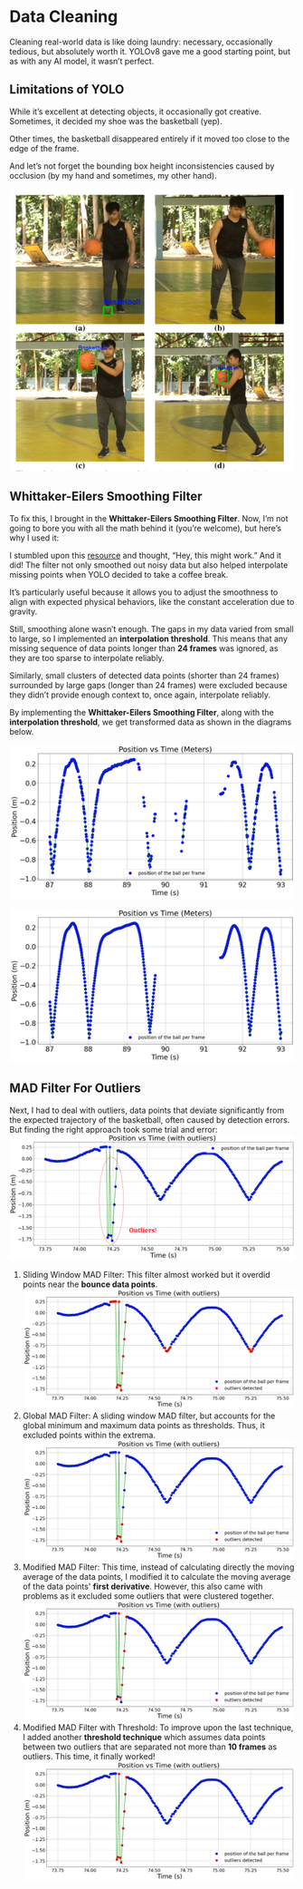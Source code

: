 # Data Cleaning
Cleaning real-world data is like doing laundry: necessary, occasionally tedious, but absolutely worth it. YOLOv8 gave me a good starting point, but as with any AI model, it wasn’t perfect. 


## Limitations of YOLO

While it’s excellent at detecting objects, it occasionally got creative. Sometimes, it decided my shoe was the basketball (yep). 

Other times, the basketball disappeared entirely if it moved too close to the edge of the frame. 

And let’s not forget the bounding box height inconsistencies caused by occlusion (by my hand and sometimes, my other hand). 

![Alt text for the image](images/limit.png)

## Whittaker-Eilers Smoothing Filter
To fix this, I brought in the **Whittaker-Eilers Smoothing Filter**. Now, I’m not going to bore you with all the math behind it (you’re welcome), but here’s why I used it: 

I stumbled upon this [resource](https://towardsdatascience.com/the-perfect-way-to-smooth-your-noisy-data-4f3fe6b44440) and thought, “Hey, this might work.” And it did! The filter not only smoothed out noisy data but also helped interpolate missing points when YOLO decided to take a coffee break.

It’s particularly useful because it allows you to adjust the smoothness to align with expected physical behaviors, like the constant acceleration due to gravity.

Still, smoothing alone wasn’t enough. The gaps in my data varied from small to large, so I implemented an **interpolation threshold**. This means that any missing sequence of data points longer than **24 frames** was ignored, as they are too sparse to interpolate reliably. 

Similarly, small clusters of detected data points (shorter than 24 frames) surrounded by large gaps (longer than 24 frames) were excluded because they didn’t provide enough context to, once again, interpolate reliably. 

By implementing the **Whittaker-Eilers Smoothing Filter**, along with the **interpolation threshold**, we get transformed data as shown in the diagrams below.

![Alt text for the image](images/3.2.png)

![Alt text for the image](images/3.3.png)

## MAD Filter For Outliers
Next, I had to deal with outliers, data points that deviate significantly from the expected trajectory of the basketball, often caused by detection errors. But finding the right approach took some trial and error:
![Alt text for the image](images/outliers.png)
1. Sliding Window MAD Filter: This filter almost worked but it overdid points near the **bounce data points**.
![Alt text for the image](images/3.6_a.png)
2. Global MAD Filter: A sliding window MAD filter, but accounts for the global minimum and maximum data points as thresholds. Thus, it excluded points within the extrema.
![Alt text for the image](images/3.7a.png)
3. Modified MAD Filter: This time, instead of calculating directly the moving average of the data points, I modified it to calculate the moving average of the data points' **first derivative**. However, this also came with problems as it excluded some outliers that were clustered together.
![Alt text for the image](images/3.8a.png)
4. Modified MAD Filter with Threshold: To improve upon the last technique, I added another **threshold technique** which assumes data points between two outliers that are separated not more than **10 frames** as outliers. This time, it finally worked! 
![Alt text for the image](images/3.9a.png)   

   
   
   
